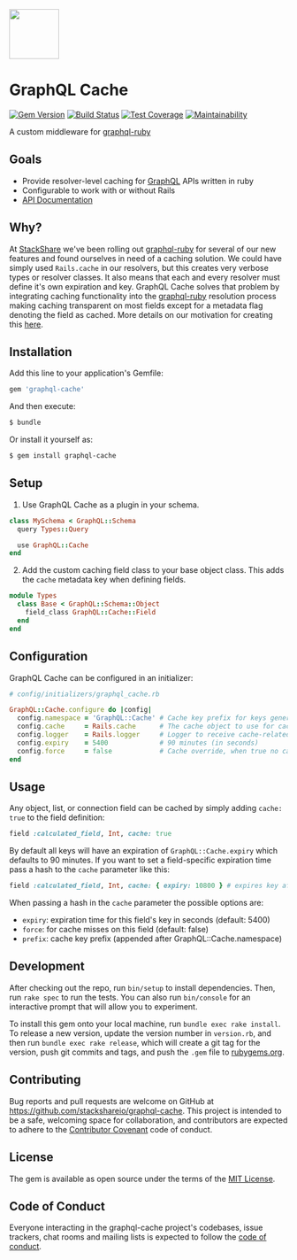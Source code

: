 <img height=90 src=https://img.stackshare.io/misc/graphql-cache.png>

# GraphQL Cache
[![Gem Version](https://badge.fury.io/rb/graphql-cache.svg)](https://badge.fury.io/rb/graphql-cache) [![Build Status](https://travis-ci.org/stackshareio/graphql-cache.svg?branch=master)](https://travis-ci.org/stackshareio/graphql-cache) [![Test Coverage](https://api.codeclimate.com/v1/badges/524c0f23ed1dbf0f9338/test_coverage)](https://codeclimate.com/github/stackshareio/graphql-cache/test_coverage) [![Maintainability](https://api.codeclimate.com/v1/badges/524c0f23ed1dbf0f9338/maintainability)](https://codeclimate.com/github/stackshareio/graphql-cache/maintainability)

A custom middleware for [graphql-ruby](https://github.com/rmosolgo/graphql-ruby)

## Goals

- Provide resolver-level caching for [GraphQL](https://graphql.org) APIs written in ruby
- Configurable to work with or without Rails
- [API Documentation](https://www.rubydoc.info/gems/graphql-cache)

## Why?

At [StackShare](https://stackshare.io) we've been rolling out [graphql-ruby](https://github.com/rmosolgo/graphql-ruby) for several of our new features and found ourselves in need of a caching solution.  We could have simply used `Rails.cache` in our resolvers, but this creates very verbose types or resolver classes.  It also means that each and every resolver must define it's own expiration and key.  GraphQL Cache solves that problem by integrating caching functionality into the [graphql-ruby](https://github.com/rmosolgo/graphql-ruby) resolution process making caching transparent on most fields except for a metadata flag denoting the field as cached. More details on our motivation for creating this [here](https://stackshare.io/posts/introducing-graphql-cache).

## Installation

Add this line to your application's Gemfile:

```ruby
gem 'graphql-cache'
```

And then execute:

```sh
$ bundle
```

Or install it yourself as:

```sh
$ gem install graphql-cache
```

## Setup

1. Use GraphQL Cache as a plugin in your schema.

  ```ruby
  class MySchema < GraphQL::Schema
    query Types::Query

    use GraphQL::Cache
  end
  ```
2. Add the custom caching field class to your base object class. This adds the `cache` metadata key when defining fields.
  ```ruby
  module Types
    class Base < GraphQL::Schema::Object
      field_class GraphQL::Cache::Field
    end
  end
  ```

## Configuration

GraphQL Cache can be configured in an initializer:

```ruby
# config/initializers/graphql_cache.rb

GraphQL::Cache.configure do |config|
  config.namespace = 'GraphQL::Cache' # Cache key prefix for keys generated by graphql-cache
  config.cache     = Rails.cache      # The cache object to use for caching
  config.logger    = Rails.logger     # Logger to receive cache-related log messages
  config.expiry    = 5400             # 90 minutes (in seconds)
  config.force     = false            # Cache override, when true no caching takes place
end
```

## Usage

Any object, list, or connection field can be cached by simply adding `cache: true` to the field definition:

```ruby
field :calculated_field, Int, cache: true
```

By default all keys will have an expiration of `GraphQL::Cache.expiry` which defaults to 90 minutes.  If you want to set a field-specific expiration time pass a hash to the `cache` parameter like this:

```ruby
field :calculated_field, Int, cache: { expiry: 10800 } # expires key after 180 minutes
```

When passing a hash in the `cache` parameter the possible options are:

- `expiry`: expiration time for this field's key in seconds (default: 5400)
- `force`: for cache misses on this field (default: false)
- `prefix`: cache key prefix (appended after GraphQL::Cache.namespace)

## Development

After checking out the repo, run `bin/setup` to install dependencies. Then, run `rake spec` to run the tests. You can also run `bin/console` for an interactive prompt that will allow you to experiment.

To install this gem onto your local machine, run `bundle exec rake install`. To release a new version, update the version number in `version.rb`, and then run `bundle exec rake release`, which will create a git tag for the version, push git commits and tags, and push the `.gem` file to [rubygems.org](https://rubygems.org).

## Contributing

Bug reports and pull requests are welcome on GitHub at https://github.com/stackshareio/graphql-cache. This project is intended to be a safe, welcoming space for collaboration, and contributors are expected to adhere to the [Contributor Covenant](http://contributor-covenant.org) code of conduct.

## License

The gem is available as open source under the terms of the [MIT License](https://opensource.org/licenses/MIT).

## Code of Conduct

Everyone interacting in the graphql-cache project's codebases, issue trackers, chat rooms and mailing lists is expected to follow the [code of conduct](https://github.com/stackshareio/graphql-cache/blob/master/CODE_OF_CONDUCT.md).
